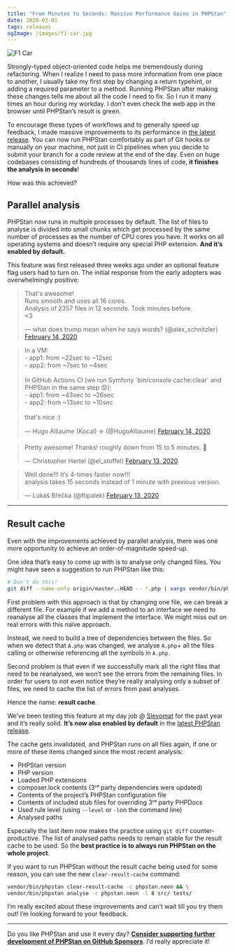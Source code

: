 ```yaml
---
title: "From Minutes to Seconds: Massive Performance Gains in PHPStan"
date: 2020-03-01
tags: releases
ogImage: /images/f1-car.jpg
---
```


![F1 Car](/images/f1-car.jpg)

Strongly-typed object-oriented code helps me tremendously during refactoring. When I realize I need to pass more information from one place to another, I usually take my first step by changing a return typehint, or adding a required parameter to a method. Running PHPStan after making these changes tells me about all the code I need to fix. So I run it many times an hour during my workday. I don’t even check the web app in the browser until PHPStan’s result is green.

To encourage these types of workflows and to generally speed up feedback, I made massive improvements to its performance in [the latest release](https://github.com/phpstan/phpstan/releases/tag/0.12.12). You can now run PHPStan comfortably as part of Git hooks or manually on your machine, not just in CI pipelines when you decide to submit your branch for a code review at the end of the day. Even on huge codebases consisting of hundreds of thousands lines of code, **it finishes the analysis in seconds**!

How was this achieved?

## Parallel analysis

PHPStan now runs in multiple processes by default. The list of files to analyse is divided into small chunks which get processed by the same number of processes as the number of CPU cores you have. It works on all operating systems and doesn’t require any special PHP extension. **And it’s enabled by default.**

This feature was first released three weeks ago under an optional feature flag users had to turn on. The initial response from the early adopters was overwhelmingly positive:

<script async src="https://platform.twitter.com/widgets.js" charset="utf-8"></script>

<blockquote class="twitter-tweet"><p lang="en" dir="ltr">That&#39;s awesome! <br>Runs smooth and uses all 16 cores.<br>Analysis of 2357 files in 12 seconds. Took minutes before.<br>&lt;3</p>&mdash; what does trump mean when he says words? (@alex_schnitzler) <a href="https://twitter.com/alex_schnitzler/status/1228372138173894663?ref_src=twsrc%5Etfw">February 14, 2020</a></blockquote>

<blockquote class="twitter-tweet"><p lang="en" dir="ltr">In a VM:<br>- app1: from ~22sec to ~12sec<br>- app2: from ~7sec to ~4sec<br><br>In GitHub Actions CI (we run Symfony `bin/console cache:clear` and PHPStan in the same step 😟):<br>- app1: from ~43sec to ~26sec<br>- app2: from ~13sec to ~10sec<br><br>that&#39;s nice :)</p>&mdash; Hugo Alliaume (Kocal) ☣️ (@HugoAlliaume) <a href="https://twitter.com/HugoAlliaume/status/1228231636820430848?ref_src=twsrc%5Etfw">February 14, 2020</a></blockquote>

<blockquote class="twitter-tweet"><p lang="en" dir="ltr">Pretty awesome! Thanks! roughly down from 15 to 5 minutes. 🥳</p>&mdash; Christopher Hertel (@el_stoffel) <a href="https://twitter.com/el_stoffel/status/1227994935925837824?ref_src=twsrc%5Etfw">February 13, 2020</a></blockquote>

<blockquote class="twitter-tweet"><p lang="en" dir="ltr">Well done!!! It’s 4-times faster now!!!<br>analysis takes 15 seconds instead of 1 minute with previous version.</p>&mdash; Lukáš Břečka (@ftipalek) <a href="https://twitter.com/ftipalek/status/1227988180693061639?ref_src=twsrc%5Etfw">February 13, 2020</a></blockquote>

---

## Result cache

Even with the improvements achieved by parallel analysis, there was one more opportunity to achieve an order-of-magnitude speed-up.

One idea that’s easy to come up with is to analyse only changed files. You might have seen a suggestion to run PHPStan like this:

```bash
# Don't do this!
git diff --name-only origin/master..HEAD -- *.php | xargs vendor/bin/phpstan analyse
```

First problem with this approach is that by changing one file, we can break a different file. For example if we add a method to an interface we need to reanalyse all the classes that implement the interface. We might miss out on real errors with this naïve approach.

Instead, we need to build a tree of dependencies between the files. So when we detect that `A.php` was changed, we analyse `A.php`+ all the files calling or otherwise referencing all the symbols in `A.php`.

Second problem is that even if we successfully mark all the right files that need to be reanalysed, we won’t see the errors from the remaining files. In order for users to not even notice they’re really analysing only a subset of files, we need to cache the list of errors from past analyses.

Hence the name: **result cache**.

We’ve been testing this feature at my day job @ [Slevomat](https://github.com/slevomat) for the past year and it’s really solid. **It’s now also enabled by default** in the [latest PHPStan release](https://github.com/phpstan/phpstan/releases/tag/0.12.12).

The cache gets invalidated, and PHPStan runs on all files again, if one or more of these items changed since the most recent analysis:

- PHPStan version
- PHP version
- Loaded PHP extensions
- composer.lock contents (3ʳᵈ party dependencies were updated)
- Contents of the project’s PHPStan configuration file
- Contents of included stub files for overriding 3ʳᵈ party PHPDocs
- Used rule level (using `--level` or `-l`on the command line)
- Analysed paths

Especially the last item now makes the practice using `git diff` counter-productive. The list of analysed paths needs to remain stable for the result cache to be used. So the **best practice is to always run PHPStan on the whole project**.

If you want to run PHPStan without the result cache being used for some reason, you can use the new `clear-result-cache` command:

```bash
vendor/bin/phpstan clear-result-cache -c phpstan.neon && \
vendor/bin/phpstan analyse -c phpstan.neon -l 8 src/ tests/
```

I’m really excited about these improvements and can’t wait till you try them out! I’m looking forward to your feedback.

---

Do you like PHPStan and use it every day? [**Consider supporting further development of PHPStan on GitHub Sponsors**](https://github.com/sponsors/ondrejmirtes/). I’d really appreciate it!
